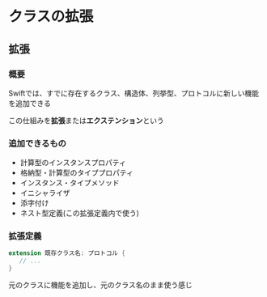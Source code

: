 # クラスの拡張



## 拡張



### 概要

Swiftでは、すでに存在するクラス、構造体、列挙型、プロトコルに新しい機能を追加できる

この仕組みを**拡張**または**エクステンション**という



### 追加できるもの

* 計算型のインスタンスプロパティ
* 格納型・計算型のタイププロパティ
* インスタンス・タイプメソッド
* イニシャライザ
* 添字付け
* ネスト型定義(この拡張定義内で使う)



### 拡張定義

```swift
extension 既存クラス名: プロトコル {
   // ...
}
```

元のクラスに機能を追加し、元のクラス名のまま使う感じ



